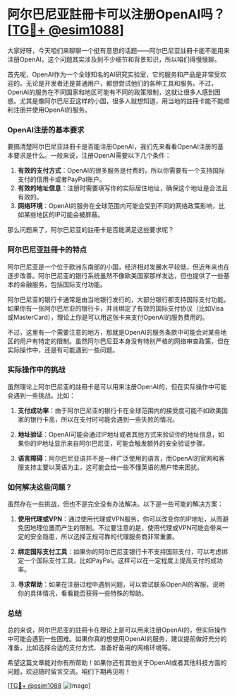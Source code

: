 # 阿尔巴尼亚註冊卡可以注册OpenAI吗？[[TG💪+ @esim1088](https://t.me/s/esim1088)]

大家好呀，今天咱们来聊聊一个挺有意思的话题——阿尔巴尼亚註冊卡能不能用来注册OpenAI。这个问题其实涉及到不少细节和背景知识，所以咱们得慢慢聊。

首先呢，OpenAI作为一个全球知名的AI研究实验室，它的服务和产品是非常受欢迎的。无论是开发者还是普通用户，都想尝试他们的各种工具和服务。不过，OpenAI的服务在不同国家和地区可能有不同的政策限制，这就让很多人感到困惑。尤其是像阿尔巴尼亚这样的小国，很多人就想知道，用当地的註冊卡能不能顺利注册并使用OpenAI的服务。

### OpenAI注册的基本要求

要搞清楚阿尔巴尼亚註冊卡是否能注册OpenAI，我们先来看看OpenAI注册的基本要求是什么。一般来说，注册OpenAI需要以下几个条件：

1. **有效的支付方式**：OpenAI的很多服务是付费的，所以你需要有一个支持国际支付的信用卡或者PayPal账户。
2. **有效的地址信息**：注册时需要填写你的实际居住地址，确保这个地址是合法且有效的。
3. **网络环境**：OpenAI的服务在全球范围内可能会受到不同的网络政策影响，比如某些地区的IP可能会被屏蔽。

那么问题来了，阿尔巴尼亚的註冊卡是否能满足这些要求呢？

### 阿尔巴尼亚註冊卡的特点

阿尔巴尼亚是一个位于欧洲东南部的小国，经济相对发展水平较低，但近年来也在逐步改善。阿尔巴尼亚的银行系统虽然不像欧美国家那样发达，但也提供了一些基本的金融服务，包括国际支付功能。

阿尔巴尼亚的银行卡通常是由当地银行发行的，大部分银行都支持国际支付功能。如果你有一张阿尔巴尼亚的银行卡，并且绑定了有效的国际支付协议（比如Visa或MasterCard），理论上你是可以用这张卡来支付OpenAI的服务费用的。

不过，这里有一个需要注意的地方，那就是OpenAI的服务条款中可能会对某些地区的用户有特定的限制。虽然阿尔巴尼亚本身没有特别严格的网络审查政策，但在实际操作中，还是有可能遇到一些问题。

### 实际操作中的挑战

虽然理论上阿尔巴尼亚的註冊卡是可以用来注册OpenAI的，但在实际操作中可能会遇到一些挑战。比如：

1. **支付成功率**：由于阿尔巴尼亚的银行卡在全球范围内的接受度可能不如欧美国家的银行卡高，所以在支付时可能会遇到一些失败的情况。
   
2. **地址验证**：OpenAI可能会通过IP地址或者其他方式来验证你的地址信息，如果你的IP地址显示来自阿尔巴尼亚，可能会触发额外的安全验证步骤。

3. **语言障碍**：阿尔巴尼亚语并不是一种广泛使用的语言，而OpenAI的官网和客服支持主要以英语为主，这可能会给一些不懂英语的用户带来困扰。

### 如何解决这些问题？

虽然存在一些挑战，但也不是完全没有办法解决。以下是一些可能的解决方案：

1. **使用代理或VPN**：通过使用代理或VPN服务，你可以改变你的IP地址，从而避免因地理位置而产生的限制。不过要注意的是，使用代理或VPN可能会带来一定的安全隐患，所以选择正规可靠的代理服务商非常重要。

2. **绑定国际支付工具**：如果你的阿尔巴尼亚银行卡不支持国际支付，可以考虑绑定一个国际支付工具，比如PayPal。这样可以在一定程度上提高支付的成功率。

3. **寻求帮助**：如果在注册过程中遇到问题，可以尝试联系OpenAI的客服，说明你的具体情况，看看能否获得一些特殊的帮助。

### 总结

总的来说，阿尔巴尼亚的註冊卡在理论上是可以用来注册OpenAI的，但实际操作中可能会遇到一些困难。如果你真的想使用OpenAI的服务，建议提前做好充分的准备，比如选择合适的支付方式、准备好备用的网络环境等。

希望这篇文章能对你有所帮助！如果你还有其他关于OpenAI或者其他科技方面的问题，欢迎随时留言交流。咱们下期再见啦！

[[TG💪+ @esim1088](https://t.me/s/esim1088) ![Image](https://i.postimg.cc/4NQfJmqS/Snipaste-2025-05-13-00-14-12.png)]